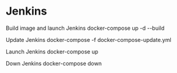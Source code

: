 # Jenkins

Build image and launch Jenkins
docker-compose up -d --build

Update Jenkins
docker-compose -f docker-compose-update.yml

Launch Jenkins
docker-compose up

Down Jenkins 
docker-compose down
